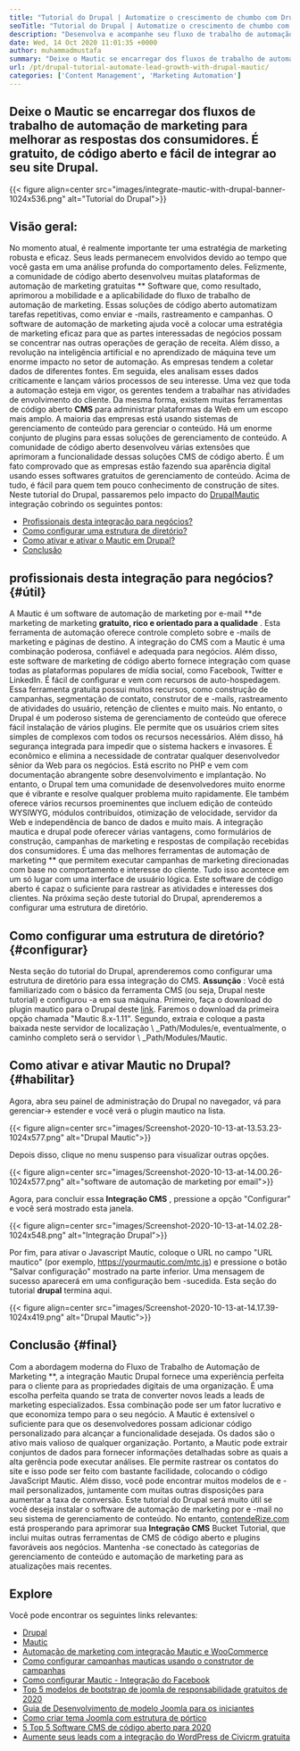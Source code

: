 ```yaml
---
title: "Tutorial do Drupal | Automatize o crescimento de chumbo com Drupal e Mautic '" 
seoTitle: "Tutorial do Drupal | Automatize o crescimento de chumbo com Drupal e Mautic" 
description: "Desenvolva e acompanhe seu fluxo de trabalho de automação de marketing com a ajuda da integração mautica do Drupal. Siga este tutorial do Drupal para aprender as etapas de integração." 
date: Wed, 14 Oct 2020 11:01:35 +0000
author: muhammadmustafa
summary: "Deixe o Mautic se encarregar dos fluxos de trabalho de automação de marketing para melhorar as respostas dos consumidores. É gratuito, de código aberto e fácil de integrar ao seu site Drupal." 
url: /pt/drupal-tutorial-automate-lead-growth-with-drupal-mautic/
categories: ['Content Management', 'Marketing Automation']
---
```


## Deixe o Mautic se encarregar dos fluxos de trabalho de automação de marketing para melhorar as respostas dos consumidores. É gratuito, de código aberto e fácil de integrar ao seu site Drupal.

{{< figure align=center src="images/integrate-mautic-with-drupal-banner-1024x536.png" alt="Tutorial do Drupal">}}


## Visão geral:
No momento atual, é realmente importante ter uma estratégia de marketing robusta e eficaz. Seus leads permanecem envolvidos devido ao tempo que você gasta em uma análise profunda do comportamento deles. Felizmente, a comunidade de código aberto desenvolveu muitas plataformas de automação de marketing gratuitas ** Software que, como resultado, aprimorou a mobilidade e a aplicabilidade do fluxo de trabalho de automação de marketing. Essas soluções de código aberto automatizam tarefas repetitivas, como enviar e -mails, rastreamento e campanhas. O software de automação de marketing ajuda você a colocar uma estratégia de marketing eficaz para que as partes interessadas de negócios possam se concentrar nas outras operações de geração de receita. Além disso, a revolução na inteligência artificial e no aprendizado de máquina teve um enorme impacto no setor de automação. As empresas tendem a coletar dados de diferentes fontes. Em seguida, eles analisam esses dados criticamente e lançam vários processos de seu interesse. Uma vez que toda a automação esteja em vigor, os gerentes tendem a trabalhar nas atividades de envolvimento do cliente.
Da mesma forma, existem muitas ferramentas de código aberto **CMS**  para administrar plataformas da Web em um escopo mais amplo. A maioria das empresas está usando sistemas de gerenciamento de conteúdo para gerenciar o conteúdo. Há um enorme conjunto de plugins para essas soluções de gerenciamento de conteúdo. A comunidade de código aberto desenvolveu várias extensões que aprimoram a funcionalidade dessas soluções CMS de código aberto. É um fato comprovado que as empresas estão fazendo sua aparência digital usando esses softwares gratuitos de gerenciamento de conteúdo. Acima de tudo, é fácil para quem tem pouco conhecimento de construção de sites. Neste tutorial do Drupal, passaremos pelo impacto do [Drupal][2][Mautic][1] integração cobrindo os seguintes pontos:
  * [Profissionais desta integração para negócios?][3]
  * [Como configurar uma estrutura de diretório?][4]
  * [Como ativar e ativar o Mautic em Drupal?][5]
  * [Conclusão][6]

## profissionais desta integração para negócios?   {#útil}
A Mautic é um software de automação de marketing por e-mail **de marketing de marketing  **gratuito, rico e orientado para a qualidade**  . Esta ferramenta de automação oferece controle completo sobre e -mails de marketing e páginas de destino. A integração do CMS com a Mautic é uma combinação poderosa, confiável e adequada para negócios. Além disso, este software de marketing de código aberto fornece integração com quase todas as plataformas populares de mídia social, como Facebook, Twitter e LinkedIn. É fácil de configurar e vem com recursos de auto-hospedagem. Essa ferramenta gratuita possui muitos recursos, como construção de campanhas, segmentação de contato, construtor de e -mails, rastreamento de atividades do usuário, retenção de clientes e muito mais. No entanto, o Drupal é um poderoso sistema de gerenciamento de conteúdo que oferece fácil instalação de vários plugins. Ele permite que os usuários criem sites simples de complexos com todos os recursos necessários. Além disso, há segurança integrada para impedir que o sistema hackers e invasores. É econômico e elimina a necessidade de contratar qualquer desenvolvedor sênior da Web para os negócios.
Está escrito no PHP e vem com documentação abrangente sobre desenvolvimento e implantação. No entanto, o Drupal tem uma comunidade de desenvolvedores muito enorme que é vibrante e resolve qualquer problema muito rapidamente. Ele também oferece vários recursos proeminentes que incluem edição de conteúdo WYSIWYG, módulos contribuídos, otimização de velocidade, servidor da Web e independência de banco de dados e muito mais. A integração mautica e drupal pode oferecer várias vantagens, como formulários de construção, campanhas de marketing e respostas de compilação recebidas dos consumidores. É uma das melhores ferramentas de automação de marketing ** que permitem executar campanhas de marketing direcionadas com base no comportamento e interesse do cliente. Tudo isso acontece em um só lugar com uma interface de usuário lógica. Este software de código aberto é capaz o suficiente para rastrear as atividades e interesses dos clientes. Na próxima seção deste tutorial do Drupal, aprenderemos a configurar uma estrutura de diretório.

## Como configurar uma estrutura de diretório?   {#configurar}
Nesta seção do tutorial do Drupal, aprenderemos como configurar uma estrutura de diretório para essa integração do CMS.
**Assunção** : Você está familiarizado com o básico da ferramenta CMS (ou seja, Drupal neste tutorial) e configurou -a em sua máquina.
Primeiro, faça o download do plugin mautico para o Drupal deste [link][7]. Faremos o download da primeira opção chamada "Mautic 8.x-1.11".
Segundo, extraia e coloque a pasta baixada neste servidor de localização \ _Path/Modules/e, eventualmente, o caminho completo será o servidor \ _Path/Modules/Mautic.

## Como ativar e ativar Mautic no Drupal?   {#habilitar}
Agora, abra seu painel de administração do Drupal no navegador, vá para gerenciar-> estender e você verá o plugin mautico na lista.

{{< figure align=center src="images/Screenshot-2020-10-13-at-13.53.23-1024x577.png" alt="Drupal Mautic">}}

Depois disso, clique no menu suspenso para visualizar outras opções.

{{< figure align=center src="images/Screenshot-2020-10-13-at-14.00.26-1024x577.png" alt="software de automação de marketing por email">}}

Agora, para concluir essa **Integração CMS** , pressione a opção "Configurar" e você será mostrado esta janela.

{{< figure align=center src="images/Screenshot-2020-10-13-at-14.02.28-1024x548.png" alt="Integração Drupal">}}

Por fim, para ativar o Javascript Mautic, coloque o URL no campo "URL mautico" (por exemplo, https://yourmautic.com/mtc.js) e pressione o botão "Salvar configuração" mostrado na parte inferior. Uma mensagem de sucesso aparecerá em uma configuração bem -sucedida. Esta seção do tutorial **drupal**  termina aqui.

{{< figure align=center src="images/Screenshot-2020-10-13-at-14.17.39-1024x419.png" alt="Drupal Mautic">}}


## Conclusão   {#final}
Com a abordagem moderna do Fluxo de Trabalho de Automação de Marketing **, a integração Mautic Drupal fornece uma experiência perfeita para o cliente para as propriedades digitais de uma organização. É uma escolha perfeita quando se trata de converter novos leads a leads de marketing especializados. Essa combinação pode ser um fator lucrativo e que economiza tempo para o seu negócio. A Mautic é extensível o suficiente para que os desenvolvedores possam adicionar código personalizado para alcançar a funcionalidade desejada. Os dados são o ativo mais valioso de qualquer organização. Portanto, a Mautic pode extrair conjuntos de dados para fornecer informações detalhadas sobre as quais a alta gerência pode executar análises. Ele permite rastrear os contatos do site e isso pode ser feito com bastante facilidade, colocando o código JavaScript Mautic. Além disso, você pode encontrar muitos modelos de e -mail personalizados, juntamente com muitas outras disposições para aumentar a taxa de conversão.
Este tutorial do Drupal será muito útil se você deseja instalar o software de automação de marketing por e -mail no seu sistema de gerenciamento de conteúdo. No entanto, [contendeRize.com][8] está prosperando para aprimorar sua **Integração CMS**  Bucket Tutorial, que inclui muitas outras ferramentas de CMS de código aberto e plugins favoráveis ​​aos negócios. Mantenha -se conectado às categorias de gerenciamento de conteúdo e automação de marketing para as atualizações mais recentes.

## Explore
Você pode encontrar os seguintes links relevantes:
  * [Drupal][9]
  * [Mautic][10]
  * [Automação de marketing com integração Mautic e WooCommerce][11]
  * [Como configurar campanhas mauticas usando o construtor de campanhas][12]
  * [Como configurar Mautic - Integração do Facebook][13]
  * [Top 5 modelos de bootstrap de joomla de responsabilidade gratuitos de 2020][14]
  * [Guia de Desenvolvimento de modelo Joomla para os iniciantes][15]
  * [Como criar tema Joomla com estrutura de pórtico][16]
  * [5 Top 5 Software CMS de código aberto para 2020][17]
  * [Aumente seus leads com a integração do WordPress de Civicrm gratuita][18]

  
[1]: https://products.containerize.com/marketing-automation/mautic
[2]: https://products.containerize.com/content-management/drupal
[3]: #useful
[4]: #setup
[5]: #enable
[6]: #final
[7]: https://www.drupal.org/project/mautic/releases
[8]: https://www.containerize.com/
[9]: https://products.containerize.com/content-management/drupal/
[10]: https://products.containerize.com/marketing-automation/mautic/
[11]: https://blog.containerize.com/blogging/marketing-automation-using-mautic-and-wordpress-woocommerce/
[12]: https://blog.containerize.com/marketing-automation/how-to-setup-marketing-campaigns-using-mautic-campaign-builder/
[13]: https://blog.containerize.com/marketing-automation/how-to-setup-mautic-facebook-integration/
[14]: https://blog.containerize.com/content-management/top-5-best-free-responsive-joomla-templates-of-2020/
[15]: https://blog.containerize.com/content-management/responsive-joomla-templates-tutorial/
[16]: https://blog.containerize.com/content-management/how-to-create-joomla-theme-joomla-gantry-framework/
[17]: https://blog.containerize.com/content-management/top-5-open-source-content-management-systems-for-2020/
[18]: https://blog.containerize.com/blogging/civicrm-wordpress-integration-wordpress-tutorial/
